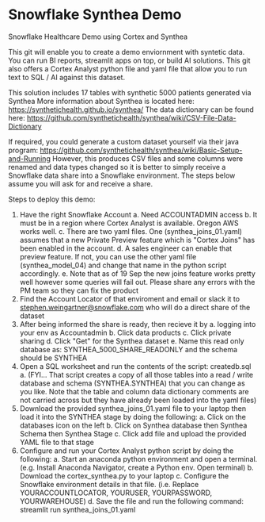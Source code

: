 # Snowflake Synthea Demo
Snowflake Healthcare Demo using Cortex and Synthea 

This git will enable you to create a demo enviornment with syntetic data.  You can run BI reports, streamlit apps on top, 
or build AI solutions.  This git also offers a Cortex Analyst python file and yaml file that allow you to run 
text to SQL / AI against this dataset.  

This solution includes 17 tables with synthetic 5000 patients generated via Synthea 
More information about Synthea is located here:
https://synthetichealth.github.io/synthea/
The data dictionary can be found here:
https://github.com/synthetichealth/synthea/wiki/CSV-File-Data-Dictionary

If required, you could generate a custom dataset yourself via their java program: 
https://github.com/synthetichealth/synthea/wiki/Basic-Setup-and-Running
However, this produces CSV files and some columns were renamed and data types changed so it is better to simply 
receive a Snowflake data share into a Snowflake environment. The steps below assume you will ask for and receive a share.  

Steps to deploy this demo:
1. Have the right Snowflake Account
       a. Need ACCOUNTADMIN access
       b. It must be in a region where Cortex Analyst is available.  Oregon AWS works well.
       c. There are two yaml files.  One (synthea_joins_01.yaml) assumes that a new Private Preview feature which is "Cortex Joins" has been enabled in the account.
       d. A sales engineer can enable that preview feature.  If not, you can use the other yaml file (synthea_model_04) and change that name in the python script accordingly.
       e. Note that as of 19 Sep the new joins feature works pretty well however some queries will fail out.  Please share any errors with the PM team so they can fix the product
3. Find the Account Locator of that enviroment and email or slack it to stephen.weingartner@snowflake.com who will do a direct share of the dataset
4. After being informed the share is ready, then recieve it by 
       a. logging into your env as Accountadmin
       b. Click data products
       c. Click private sharing
       d. Click "Get" for the Synthea dataset
       e. Name this read only database as: SYNTHEA_5000_SHARE_READONLY and the schema should be SYNTHEA
5. Open a SQL worksheet and run the contents of the script: createdb.sql   
       a. (FYI...  That script creates a copy of all those tables into a read / write database and schema (SYNTHEA.SYNTHEA) that you can change as you like.
           Note that the table and column data dictionary comments are not carried across but they have already been loaded into the yaml files) 
7. Download the provided synthea_joins_01.yaml file to your laptop then load it into the SYNTHEA stage by doing the following:
       a. Click on the databases icon on the left
       b. Click on Synthea database then Synthea Schema then Synthea Stage
       c. Click add file and upload the provided YAML file to that stage
8. Configure and run your Cortex Analyst python script by doing the following:
       a. Start an anaconda python environment and open a terminal. (e.g. Install Anaconda Navigator, create a Python env.  Open terminal)
       b. Download the cortex_synthea.py to your laptop
       c. Configure the Snowflake environment details in that file.  (i.e. Replace YOURACCOUNTLOCATOR, YOURUSER, YOURPASSWORD, YOURWAREHOUSE)
       d. Save the file and run the following command:  streamlit run synthea_joins_01.yaml
   

